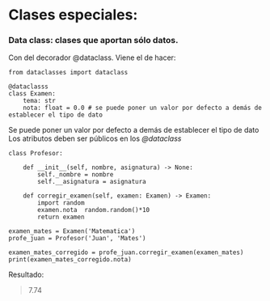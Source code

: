 # Clases especiales:
### Data class: clases que aportan sólo datos.
Con del decorador @dataclass. Viene el de hacer:
```
from dataclasses import dataclass
```
```
@dataclasss
class Examen:
    tema: str
    nota: float = 0.0 # se puede poner un valor por defecto a demás de establecer el tipo de dato
```
Se puede poner un valor por defecto a demás de establecer el tipo de dato
Los atributos deben ser públicos en los *@dataclass*
```
class Profesor:

    def __init__(self, nombre, asignatura) -> None:
        self._nombre = nombre
        self.__asignatura = asignatura

    def corregir_examen(self, examen: Examen) -> Examen:
        import random
        examen.nota  random.random()*10
        return examen

```
```
examen_mates = Examen('Matematica')
profe_juan = Profesor('Juan', 'Mates')

examen_mates_corregido = profe_juan.corregir_examen(examen_mates)
print(examen_mates_corregido.nota)
```
Resultado:
> 7.74
